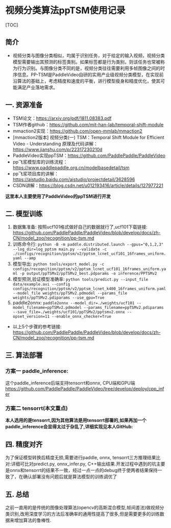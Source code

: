 # 视频分类算法ppTSM使用记录

[TOC]
## 简介
- 视频分类与图像分类相似，均属于识别任务，对于给定的输入视频，视频分类模型需要输出其预测的标签类别。如果标签都是行为类别，则该任务也常被称为行为识别。与图像分类不同的是，视频分类往往需要利用多帧图像之间的时序信息。PP-TSM是PaddleVideo自研的实用产业级视频分类模型，在实现前沿算法的基础上，考虑精度和速度的平衡，进行模型瘦身和精度优化，使其可能满足产业落地需求。
## 一. 资源准备
- TSM论文：https://arxiv.org/pdf/1811.08383.pdf
- TSM作者github：https://github.com/mit-han-lab/temporal-shift-module
- mmaction2实现：https://github.com/open-mmlab/mmaction2
- [mmaction2版本] 视频分类(一) TSM：Temporal Shift Module for Efficient Video - Understanding 原理及代码讲解：https://www.jianshu.com/p/22317230210d
- PaddleVideo实现ppTSM：https://github.com/PaddlePaddle/PaddleVideo
- pp飞浆模型库的训练流程：https://www.paddlepaddle.org.cn/modelbasedetail/tsm
- pp飞浆项目库的讲解：https://aistudio.baidu.com/aistudio/projectdetail/3628596
- CSDN讲解：https://blog.csdn.net/u012193416/article/details/127977221

**这里本人主要使用了PaddleVideo的ppTSM进行开发**

## 二. 模型训练
1. 数据集准备:
按照ucf101格式做好自己的数据就行了,ucf101下载链接: https://github.com/PaddlePaddle/PaddleVideo/blob/develop/docs/zh-CN/model_zoo/recognition/pp-tsm.md
2. 训练命令行:
`python -B -m paddle.distributed.launch --gpus="0,1,2,3"  --log_dir=log_pptsm main.py --validate -c ./configs/recognition/pptsm/v2/pptsm_lcnet_ucf101_16frames_uniform.yaml --amp`
3. 模型导出:
`python tools/export_model.py -c configs/recognition/pptsm/v2/pptsm_lcnet_ucf101_16frames_uniform.yaml -p output/ppTSMv2/ppTSMv2_best.pdparams -o inference/PPTSMv2`
4. 模型预测,验证模型准确率: 
`python tools/predict.py --input_file data/example.avi --config configs/recognition/pptsm/v2/pptsm_lcnet_k400_16frames_uniform.yaml --model_file weights/ppTSMv2.pdmodel --params_file weights/ppTSMv2.pdiparams --use_gpu=True`
5. paddle2onnx:
`paddle2onnx --model_dir=./weights/ucf101 --model_filename=ppTSMv2.pdmodel --params_filename=ppTSMv2.pdiparams --save_file=./weights/ucf101/ppTSMv2/pptsmv2.onnx --opset_version=11 --enable_onnx_checker=True`

- 以上5个步骤的参考链接: https://github.com/PaddlePaddle/PaddleVideo/blob/develop/docs/zh-CN/model_zoo/recognition/pp-tsm.md

## 三. 算法部署
### 方案一 paddle_inference:
这个paddle_inference后端支持tensorrt和onnx, CPU端和GPU端
https://github.com/PaddlePaddle/PaddleVideo/tree/develop/deploy/cpp_infer
### 方案二 tensorrt(本文重点)
**本人选用的是tensorrt,因为其他算法是用tensorrt部署的,如果再加一个paddle_inference会显得太过于杂乱了,详细实现见本人GitHub:**

## 四. 精度对齐
为了保证模型转换后精度无损,需要进行paddle, onnx, tensorrt三方推理结果比对:详细可比对predict.py, onnx_infer.py, C++输出结果.开发过程中遇到的坑主要是onnx和tensorrt的结果不一致，经过一点一点的debug终于使两者结果保持一致了，在确认部署没有问题后就是算法模型的训练调优了


## 五. 总结
之前一直用的是传统的图像处理算法(opencv的高斯混合模型,帧间差法)做视频分类识别,改用深度学习的方法后准确率的通用性提高了很多,但是需要更多的训练数据来增加算法的鲁棒性.
